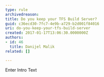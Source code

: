 ```yaml
---
type: rule
archivedreason: 
title: Do you keep your TFS Build Server?
guid: c36ecd30-7fc7-4e9b-a729-b2d001f84016
uri: do-you-keep-your-tfs-build-server
created: 2017-01-17T13:06:30.0000000Z
authors:
- id: 46
  title: Danijel Malik
related: []

---
```



Enter Intro Text
<br><excerpt class='endintro'></excerpt><br>



